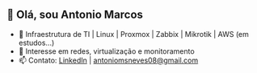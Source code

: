 ## 👋 Olá, sou Antonio Marcos
- 🔧 Infraestrutura de TI | Linux | Proxmox | Zabbix | Mikrotik | AWS (em estudos...)
- 📡 Interesse em redes, virtualização e monitoramento
- 📫 Contato: [LinkedIn](www.linkedin.com/in/antonio-marcos-34b7a8246) | antoniomsneves08@gmail.com 
